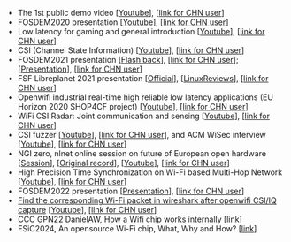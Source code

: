 - The 1st public demo video [[Youtube](https://youtu.be/NpjEaszd5u4)], [[link for CHN user](https://www.zhihu.com/zvideo/1280659393378041856)]
- FOSDEM2020 presentation [[Youtube](https://youtu.be/Mq48cGthk7M)], [[link for CHN user](https://www.zhihu.com/zvideo/1280673506397425664)]
- Low latency for gaming and general introduction [[Youtube](https://youtu.be/Notn9X482LI)], [[link for CHN user](https://www.zhihu.com/zvideo/1273823153371385856)]
- CSI (Channel State Information) [[Youtube](https://youtu.be/DanB1ClVamU)], [[link for CHN user](https://www.zhihu.com/zvideo/1297662571618148352)]
- FOSDEM2021 presentation [[Flash back](https://twitter.com/jxjputaoshu/status/1358462741703491584?s=20)], [[link for CHN user](https://www.zhihu.com/zvideo/1340748826311974912)]; [[Presentation](https://video.fosdem.org/2021/D.radio/fsr_openwifi_opensource_wifi_chip.webm)], [[link for CHN user](https://www.zhihu.com/zvideo/1345036055104360448)]
- FSF Libreplanet 2021 presentation [[Official](https://media.libreplanet.org/u/libreplanet/m/openwifi-project-the-dawn-of-the-free-libre-wifi-chip/)], [[LinuxReviews](https://linuxreviews.org/Openwifi_project:_The_dawn_of_the_free/libre_WiFi_chip)], [[link for CHN user](https://www.zhihu.com/zvideo/1373649688906883072)]
- Openwifi industrial real-time high reliable low latency applications (EU Horizon 2020 SHOP4CF project) [[Youtube](https://youtu.be/p7zkkdMvPNc)], [[link for CHN user](https://www.zhihu.com/zvideo/1378413483944538113)]
- WiFi CSI Radar: Joint communication and sensing [[Youtube](https://youtu.be/PUwpJuHZDhg)], [[link for CHN user](https://www.bilibili.com/video/BV1a94y1W7XL/?share_source=copy_web&vd_source=587e4ed61021396d31fd3a09c077969f)]
- CSI fuzzer [[Youtube](https://youtu.be/aOPYwT77Qdw)], [[link for CHN user](https://www.zhihu.com/zvideo/1378409348163506177)], and ACM WiSec interview [[Youtube](https://youtu.be/ZOCV78aTaQg)], [[link for CHN user](https://www.bilibili.com/video/BV1Mo4y1C76t?share_source=copy_web)]
- NGI zero, nlnet online session on future of European open hardware [[Session](https://nlnet.nl/news/2021/20210507-NGI-Zero-workshop-open-hardware.html)], [[Original record](https://archive.org/details/ngiforum-open-hardware-workshop-ngizero)], [[Youtube](https://youtu.be/m9Tw5VuHAfk)], [[link for CHN user](https://www.zhihu.com/zvideo/1379302398096285696)]
- High Precision Time Synchronization on Wi-Fi based Multi-Hop Network [[Youtube](https://youtu.be/m5ryRArbdC8)], [[link for CHN user](https://www.zhihu.com/zvideo/1418222775224492032)]
- FOSDEM2022 presentation [[Presentation](https://video.fosdem.org/2022/D.radio/radio_openwifi.webm)], [[link for CHN user](https://www.bilibili.com/video/BV12b4y1j7YK?share_source=copy_web)]
- [Find the corresponding Wi-Fi packet in wireshark after openwifi CSI/IQ capture](https://github.com/open-sdr/openwifi/discussions/344) [[Youtube](https://youtu.be/iiiINz7XTGA)], [[link for CHN user](https://www.bilibili.com/video/BV13w411Y7GX/?share_source=copy_web&vd_source=587e4ed61021396d31fd3a09c077969f)]
- CCC GPN22 DanielAW, How a Wifi chip works internally [[link](https://media.ccc.de/v/gpn22-380-how-a-wifi-chip-works-internally)]
- FSiC2024, An opensource Wi-Fi chip, What, Why and How? [[link](https://wiki.f-si.org/index.php?title=An_opensource_Wi-Fi_chip,_What,_Why_and_How%3F)]

